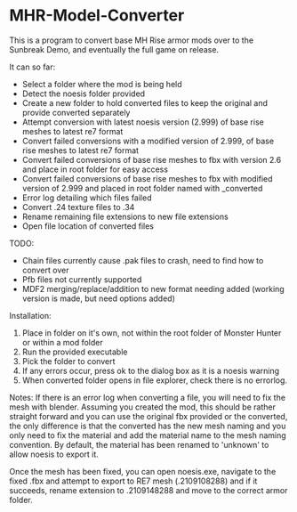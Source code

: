 # MHR-Model-Converter

This is a program to convert base MH Rise armor mods over to the Sunbreak Demo, and eventually the full game on release.

It can so far:
* Select a folder where the mod is being held
* Detect the noesis folder provided
* Create a new folder to hold converted files to keep the original and provide converted separately 
* Attempt conversion with latest noesis version (2.999) of base rise meshes to latest re7 format
* Convert failed conversions with a modified version of 2.999, of base rise meshes to latest re7 format
* Convert failed conversions of base rise meshes to fbx with version 2.6 and place in root folder for easy access
* Convert failed conversions of base rise meshes to fbx with modified version of 2.999 and placed in root folder named with _converted
* Error log detailing which files failed 
* Convert .24 texture files to .34
* Rename remaining file extensions to new file extensions
* Open file location of converted files

TODO:
* Chain files currently cause .pak files to crash, need to find how to convert over
* Pfb files not currently supported
* MDF2 merging/replace/addition to new format needing added (working version is made, but need options added)

Installation:
1. Place in folder on it's own, not within the root folder of Monster Hunter or within a mod folder
2. Run the provided executable
3. Pick the folder to convert
4. If any errors occur, press ok to the dialog box as it is a noesis warning
5. When converted folder opens in file explorer, check there is no errorlog.

Notes:
If there is an error log when converting a file, you will need to fix the mesh with blender. Assuming you created the mod, this should be rather straight forward and you can use the original fbx provided or the converted, the only difference is that the converted has the new mesh naming and you only need to fix the material and add the material name to the mesh naming convention. By default, the material has been renamed to 'unknown' to allow noesis to export it.

Once the mesh has been fixed, you can open noesis.exe, navigate to the fixed .fbx and attempt to export to RE7 mesh (.2109108288) and if it succeeds, rename extension to .2109148288 and move to the correct armor folder.
